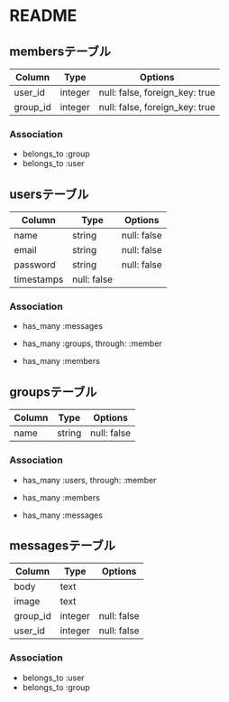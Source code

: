 
# README

## membersテーブル

|Column|Type|Options|
|------|----|-------|
|user_id|integer|null: false, foreign_key: true|
|group_id|integer|null: false, foreign_key: true|

### Association
- belongs_to :group
- belongs_to :user

## usersテーブル

|Column|Type|Options|
|------|----|-------|
|name|string|null: false|
|email|string|null: false|
|password|string|null: false|
|timestamps|null: false|

### Association

- has_many :messages

- has_many :groups, through: :member
- has_many :members

## groupsテーブル

|Column|Type|Options|
|------|----|-------|
|name|string|null: false|

### Association
- has_many :users, through: :member
- has_many :members

- has_many :messages

## messagesテーブル

|Column|Type|Options|
|------|----|-------|
|body|text|
|image|text|
|group_id|integer|null: false|
|user_id|integer|null: false|

### Association
- belongs_to :user
- belongs_to :group
